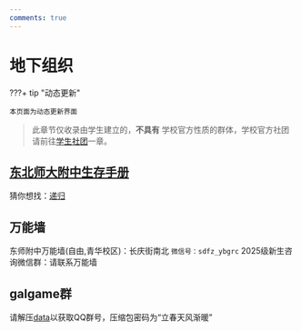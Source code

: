 ```yaml
---
comments: true
---
```


# 地下组织

???+ tip "动态更新"

    本页面为动态更新界面

> 此章节仅收录由学生建立的，__不具有__ 学校官方性质的群体，学校官方社团请前往[学生社团](./club.md)一章。

## [东北师大附中生存手册](https://ziyou-qinghua.github.io)

猜你想找：[递归](https://www.bing.com/search?q=%E9%80%92%E5%BD%92)

## 万能墙
东师附中万能墙(自由,青华校区)：长庆街南北 `微信号：sdfz_ybgrc` 
2025级新生咨询微信群：请联系万能墙

## galgame群

请解压[data](../asserts/data.zip)以获取QQ群号，压缩包密码为“立春天风渐暖”
